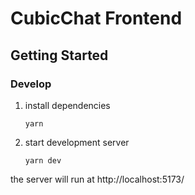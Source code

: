 # CubicChat Frontend

## Getting Started

### Develop

1. install dependencies

   ```
   yarn
   ```

2. start development server

   ```
   yarn dev
   ```

the server will run at http://localhost:5173/
